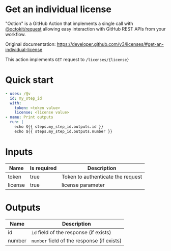 # Get an individual license

"Oction" is a GitHub Action that implements a single call with 
[@octokit/request](https://www.npmjs.com/package/@octokit/request)
allowing easy interaction with GitHub REST APIs from your workflow.

Original documentation: https://developer.github.com/v3/licenses/#get-an-individual-license

This action implements `GET` request to `/licenses/{license}`


# Quick start

```yaml
- uses: /@v
  id: my_step_id
  with:
    token: <token value>
    license: <license value>
- name: Print outputs
  run: |
    echo ${{ steps.my_step_id.outputs.id }}
    echo ${{ steps.my_step_id.outputs.number }}
```


# Inputs

| Name | Is required | Description |
|---|---|---|
|token|true|Token to authenticate the request
|license|true|license parameter

# Outputs

| Name | Description |
|---|---|
|id|`id` field of the response (if exists)|
|number|`number` field of the response (if exists)|

